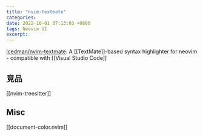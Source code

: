 ```yaml
---
title: "nvim-textmate"
categories: 
date: 2022-10-01 07:13:03 +0800
tags: Neovim UI
excerpt: 
---
```





[icedman/nvim-textmate](https://github.com/icedman/nvim-textmate): A [[TextMate]]-based syntax highlighter for neovim - compatible with [[Visual Studio Code]]


## 竞品

[[nvim-treesitter]]



## Misc

[[document-color.nvim]]




